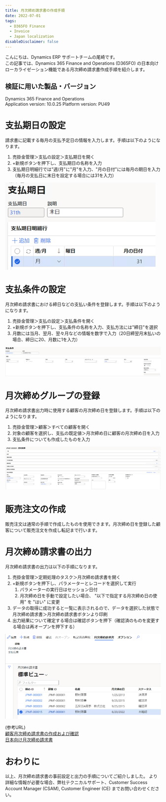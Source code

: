 ```yaml
---
title: 月次締め請求書の作成手順
date: 2022-07-01
tags:
  - D365FO Finance
  - Invoice
  - Japan localization
disableDisclaimer: false
---
```


こんにちは、Dynamics ERP サポートチームの尾崎です。  
この記事では、Dynamics 365 Finance and Operations (D365FO) の日本向けローカライゼーション機能である月次締め請求書作成手順を紹介します。  
<!-- more -->
## 検証に用いた製品・バージョン
Dynamics 365 Finance and Operations      
Application version: 10.0.25
Platform version: PU49

# 支払期日の設定

請求書に記載する毎月の支払予定日の情報を入力します。手順は以下のようになります。
1. 売掛金管理＞支払の設定＞支払期日を開く
2. +新規ボタンを押下し、支払期日の名称を入力
3. 支払期日明細行では"週/月"に"月"を入力、"月の日付"には毎月の期日を入力（毎月の支払日に末日を設定する場合には31を入力）

![](./create-consolidated-invoice/CreateConsolidatedInvoice1.png)


# 支払条件の設定

月次締め請求書における締日などの支払い条件を登録します。手順は以下のようになります。
1. 売掛金管理＞支払の設定＞支払条件を開く
2. +新規ボタンを押下し、支払条件の名称を入力、支払方法には"締日"を選択
3. 月数には当月、翌月、翌々月などの情報を数字で入力（20日締翌月末払いの場合、締日に20、月数に1を入力）

![](./create-consolidated-invoice/CreateConsolidatedInvoice2.png)


# 月次締めグループの登録

月次締め請求書出力時に使用する顧客の月次締め日を登録します。手順は以下のようになります。
1. 売掛金管理＞顧客＞すべての顧客を開く
2. 対象の顧客を選択し、支払の既定値＞月次締め日に顧客の月次締め日を入力
3. 支払条件についても作成したものを入力

![](./create-consolidated-invoice/CreateConsolidatedInvoice3.png)


# 販売注文の作成

販売注文は通常の手順で作成したものを使用できます。月次締め日を登録した顧客について販売注文を作成し転記まで行います。


# 月次締め請求書の出力
        
月次締め請求書の出力は以下の手順になります。
1. 売掛金管理＞定期処理のタスク＞月次締め請求書を開く
2. +新規ボタンを押下し、パラメーターとレコードを選択して実行
   1. パラメーターの実行日はセッション日付
   2. 月次締め日を手動で設定したい場合、 "以下で指定する月次締め日の使用" を "はい" に変更
3. データの取得に成功すると一覧に表示されるので、データを選択した状態で月次締め請求書＞月次締め請求書ボタンより印刷
4. 出力結果について確定する場合は確認ボタンを押下（確認済のものを変更する場合は再オープンを押下する）

![](./create-consolidated-invoice/CreateConsolidatedInvoice4.png)


(参考URL)  
[顧客月次締め請求書の作成および確認](https://docs.microsoft.com/ja-jp/dynamics365/finance/localizations/tasks/create-confirm-customer-consolidated-invoice)  
[日本向け月次締め請求書](https://docs.microsoft.com/ja-jp/dynamics365/finance/localizations/apac-jpn-consolidate-invoices)  


# おわりに  
以上、月次締め請求書の事前設定と出力の手順についてご紹介しました。
より詳細な情報が必要な場合、弊社テクニカルサポート、Customer Success Account Manager (CSAM), Customer Engineer (CE) までお問い合わせください。
